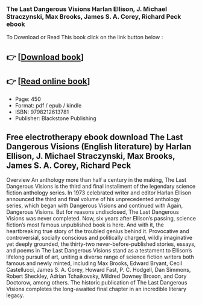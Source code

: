 ### The Last Dangerous Visions Harlan Ellison, J. Michael Straczynski, Max Brooks, James S. A. Corey, Richard Peck ebook

To Download or Read This book click on the link button below :

## 👉  [**[Download book](http://get-pdfs.com/download.php?group=book&from=github.com&id=721597&lnk=1079 "Download book")**]

## 👉  [**[Read online book](http://get-pdfs.com/download.php?group=book&from=github.com&id=721597&lnk=1079 "Read online book")**]


* Page: 450
* Format: pdf / epub / kindle
* ISBN: 9798212613781
* Publisher: Blackstone Publishing



## Free electrotherapy ebook download The Last Dangerous Visions (English literature)  by Harlan Ellison, J. Michael Straczynski, Max Brooks, James S. A. Corey, Richard Peck


Overview
An anthology more than half a century in the making, The Last Dangerous Visions is the third and final installment of the legendary science fiction anthology series. In 1973 celebrated writer and editor Harlan Ellison announced the third and final volume of his unprecedented anthology series, which began with Dangerous Visions and continued with Again, Dangerous Visions. But for reasons undisclosed, The Last Dangerous Visions was never completed. Now, six years after Ellison’s passing, science fiction’s most famous unpublished book is here. And with it, the heartbreaking true story of the troubled genius behind it. Provocative and controversial, socially conscious and politically charged, wildly imaginative yet deeply grounded, the thirty-two never-before-published stories, essays, and poems in The Last Dangerous Visions stand as a testament to Ellison’s lifelong pursuit of art, uniting a diverse range of science fiction writers both famous and newly minted, including Max Brooks, Edward Bryant, Cecil Castellucci, James S. A. Corey, Howard Fast, P. C. Hodgell, Dan Simmons, Robert Sheckley, Adrian Tchaikovsky, Mildred Downey Broxon, and Cory Doctorow, among others. The historic publication of The Last Dangerous Visions completes the long-awaited final chapter in an incredible literary legacy.




